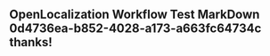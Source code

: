 <properties
ms.topic="hero-topic"
ms.test1="hero-topic"
ms.test2="test"/>


## OpenLocalization Workflow Test MarkDown 0d4736ea-b852-4028-a173-a663fc64734c thanks!



<!--HONumber=Jul16_HO2-->



